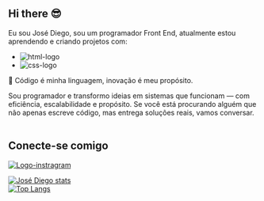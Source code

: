 ## Hi there :sunglasses:

Eu sou José Diego, sou um programador Front End, atualmente estou aprendendo e criando projetos com:

- <img src="https://img.shields.io/badge/HTML-239120?style=for-the-badge&logo=html5&logoColor=white" alt="html-logo"/>
- <img src="https://img.shields.io/badge/CSS-239120?&style=for-the-badge&logo=css3&logoColor=white" alt="css-logo"/>

🚀 Código é minha linguagem, inovação é meu propósito.

Sou programador e transformo ideias em sistemas que funcionam — com eficiência, escalabilidade e propósito.
Se você está procurando alguém que não apenas escreve código, mas entrega soluções reais, vamos conversar.
<br>
<br>
## <h2>Conecte-se comigo</h2>

[![Logo-instragram](https://img.freepik.com/vetores-premium/logotipo-de-midia-social-de-contorno-preto_197792-2416.jpg?semt=ais_hybrid&w=50)](https://www.instagram.com/jodiego49/?next=%2F)
<br>

[![José Diego stats](https://github-readme-stats.vercel.app/api?username=JoseDiego021)](https://github.com/anuraghazra/github-readme-stats)
<br>
[![Top Langs](https://github-readme-stats.vercel.app/api/top-langs/?username=JoseDiego021)](https://github.com/anuraghazra/github-readme-stats)
